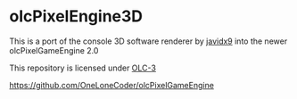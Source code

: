 # olcPixelEngine3D

This is a port of the console 3D software renderer by [javidx9](https://github.com/OneLoneCoder) into the newer olcPixelGameEngine 2.0

This repository is licensed under [OLC-3](https://github.com/BuechlerA/olcPixelEngine3D/blob/master/LICENSE.md)

https://github.com/OneLoneCoder/olcPixelGameEngine
